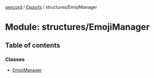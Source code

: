 [gencord](../README.md) / [Exports](../modules.md) / structures/EmojiManager

# Module: structures/EmojiManager

## Table of contents

### Classes

- [EmojiManager](../classes/structures_emojimanager.emojimanager.md)
